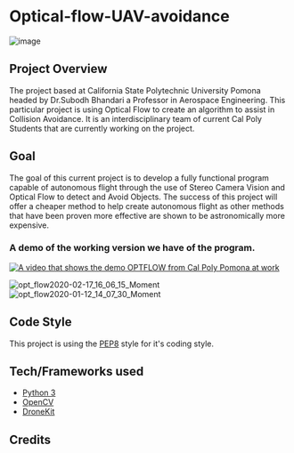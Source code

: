 # Optical-flow-UAV-avoidance

![image](https://user-images.githubusercontent.com/44239879/93377975-a33bec80-f810-11ea-9d62-8089ea45eace.png)

## Project Overview
The project based at California State Polytechnic University Pomona headed by Dr.Subodh Bhandari a Professor in Aerospace Engineering.
This particular project is using Optical Flow to create an algorithm to assist in Collision Avoidance. It is an interdisciplinary team of current 
Cal Poly Students that are currently working on the project.

## Goal
The goal of this current project is to develop a fully functional program capable of autonomous flight through the use of Stereo Camera Vision
and Optical Flow to detect and Avoid Objects. The success of this project will offer a cheaper method to help create autonomous flight as other 
methods that have been proven more effective are shown to be astronomically more expensive.



### A demo of the working version we have of the program.
[![A video that shows the demo OPTFLOW from Cal Poly Pomona at work](http://img.youtube.com/vi/sJlR9mkBTP4/0.jpg)](http://www.youtube.com/watch?v=sJlR9mkBTP4 "Demo of CalPoly OptFlow Program ")

![opt_flow2020-02-17_16_06_15_Moment](https://user-images.githubusercontent.com/44239879/93377919-8acbd200-f810-11ea-88ab-17e1ed9403ad.jpg)
![opt_flow2020-01-12_14_07_30_Moment](https://user-images.githubusercontent.com/44239879/93377920-8bfcff00-f810-11ea-9ae9-956e4dcb090c.jpg)

## Code Style
This project is using the [PEP8](https://www.python.org/dev/peps/pep-0008/) style for it's coding style.

## Tech/Frameworks used
- [Python 3](https://www.python.org)
- [OpenCV](https://opencv.org)
- [DroneKit](https://dronekit.io) 

## Credits
